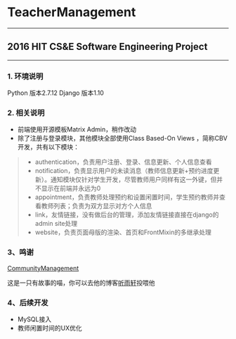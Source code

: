 # TeacherManagement
---
## 2016 HIT CS&E Software Engineering Project
---

### 1. 环境说明
Python 版本2.7.12
Django 版本1.10

### 2. 相关说明
* 前端使用开源模板Matrix Admin，稍作改动
* 除了注册与登录模块，其他模块全部使用Class Based-On Views ，简称CBV开发，共有以下模块：
> * authentication，负责用户注册、登录、信息更新、个人信息查看
> * notification，负责显示用户的未读消息（教师信息更新+预约进度更新）。通知模块仅针对学生开发，尽管教师用户同样有这一外键，但并不显示在前端并永远为0
> * appointment，负责教师处理预约和设置闲置时间，学生预约教师并查看教师列表；负责为双方显示对方个人信息
> * link，友情链接，没有做后台的管理，添加友情链接直接在django的admin site处理
> * website，负责页面母版的渲染、首页和FrontMixin的多继承处理

### 3、鸣谢
[CommunityManagement](https://github.com/yumendy/CommunityManagement)

这是一只有故事的喵，你可以去他的博客[听雨轩](http://yumendy.com)投喂他

### 4、后续开发
* MySQL接入
* 教师闲置时间的UX优化